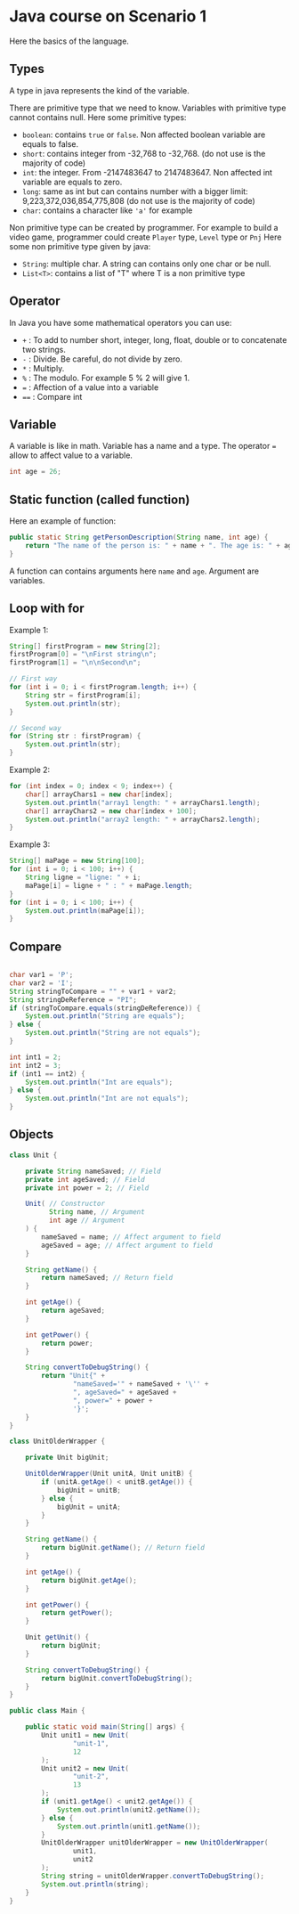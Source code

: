 # Java course on Scenario 1

Here the basics of the language.

## Types

A type in java represents the kind of the variable.

There are primitive type that we need to know. Variables with primitive type cannot contains null. Here some primitive types:

- `boolean`: contains `true` or `false`. Non affected boolean variable are equals to false.
- `short`: contains integer from -32,768 to -32,768. (do not use is the majority of code)
- `int`: the integer. From -2147483647 to 2147483647. Non affected int variable are equals to zero.
- `long`: same as int but can contains number with a bigger limit: 9,223,372,036,854,775,808 (do not use is the majority of code)
- `char`: contains a character like `'a'` for example

Non primitive type can be created by programmer. 
For example to build a video game, programmer could create `Player` type, `Level` type or `Pnj`
Here some non primitive type given by java:

- `String`: multiple char. A string can contains only one char or be null.
- `List<T>`: contains a list of "T" where T is a non primitive type

## Operator

In Java you have some mathematical operators you can use:
- `+` : To add to number short, integer, long, float, double or to concatenate two strings.
- `-` : Divide. Be careful, do not divide by zero.
- `*` : Multiply.
- `%` : The modulo. For example 5 % 2 will give 1.
- `=` : Affection of a value into a variable
- `==` : Compare int

## Variable

A variable is like in math. Variable has a name and a type.
The operator `=` allow to affect value to a variable.

```java
int age = 26;
```

## Static function (called function)

Here an example of function:

```java
public static String getPersonDescription(String name, int age) {
    return "The name of the person is: " + name + ". The age is: " + age;
}
```

A function can contains arguments here `name` and `age`. Argument are variables.



## Loop with for

Example 1: 

```java
String[] firstProgram = new String[2];
firstProgram[0] = "\nFirst string\n";
firstProgram[1] = "\n\nSecond\n";

// First way
for (int i = 0; i < firstProgram.length; i++) {
    String str = firstProgram[i];
    System.out.println(str);
}

// Second way
for (String str : firstProgram) {
    System.out.println(str);
}
```

Example 2: 

```java
for (int index = 0; index < 9; index++) {
    char[] arrayChars1 = new char[index];
    System.out.println("array1 length: " + arrayChars1.length);
    char[] arrayChars2 = new char[index + 100];
    System.out.println("array2 length: " + arrayChars2.length);
}
```


Example 3: 

```java
String[] maPage = new String[100];
for (int i = 0; i < 100; i++) {
    String ligne = "ligne: " + i;
    maPage[i] = ligne + " : " + maPage.length;
}
for (int i = 0; i < 100; i++) {
    System.out.println(maPage[i]);
}
```

## Compare

```java

char var1 = 'P';
char var2 = 'I';
String stringToCompare = "" + var1 + var2;
String stringDeReference = "PI";
if (stringToCompare.equals(stringDeReference)) {
    System.out.println("String are equals");
} else {
    System.out.println("String are not equals");
}

int int1 = 2;
int int2 = 3;
if (int1 == int2) {
    System.out.println("Int are equals");
} else {
    System.out.println("Int are not equals");
}

```


## Objects

```java
class Unit {

    private String nameSaved; // Field
    private int ageSaved; // Field
    private int power = 2; // Field

    Unit( // Constructor
          String name, // Argument
          int age // Argument
    ) {
        nameSaved = name; // Affect argument to field
        ageSaved = age; // Affect argument to field
    }

    String getName() {
        return nameSaved; // Return field
    }

    int getAge() {
        return ageSaved;
    }

    int getPower() {
        return power;
    }

    String convertToDebugString() {
        return "Unit{" +
                "nameSaved='" + nameSaved + '\'' +
                ", ageSaved=" + ageSaved +
                ", power=" + power +
                '}';
    }
}
```


```java
class UnitOlderWrapper {

    private Unit bigUnit;

    UnitOlderWrapper(Unit unitA, Unit unitB) {
        if (unitA.getAge() < unitB.getAge()) {
            bigUnit = unitB;
        } else {
            bigUnit = unitA;
        }
    }

    String getName() {
        return bigUnit.getName(); // Return field
    }

    int getAge() {
        return bigUnit.getAge();
    }

    int getPower() {
        return getPower();
    }

    Unit getUnit() {
        return bigUnit;
    }

    String convertToDebugString() {
        return bigUnit.convertToDebugString();
    }
}
```

```java
public class Main {

    public static void main(String[] args) {
        Unit unit1 = new Unit(
                "unit-1",
                12
        );
        Unit unit2 = new Unit(
                "unit-2",
                13
        );
        if (unit1.getAge() < unit2.getAge()) {
            System.out.println(unit2.getName());
        } else {
            System.out.println(unit1.getName());
        }
        UnitOlderWrapper unitOlderWrapper = new UnitOlderWrapper(
                unit1,
                unit2
        );
        String string = unitOlderWrapper.convertToDebugString();
        System.out.println(string);
    }
}
```